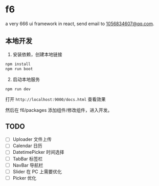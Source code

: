 # f6

a very 666 ui framework in react, send email to 1056834607@qq.com.

## 本地开发

1. 安装依赖，创建本地链接

```bash
npm install
npm run boot
```

2. 启动本地服务

```
npm run dev
```

打开 `http://localhost:9000/docs.html` 查看效果

然后在 f6/packages 添加组件/修改组件，进入开发。

## TODO

- [ ] Uploader 文件上传
- [ ] Calendar 日历
- [ ] DatetimePicker 时间选择
- [ ] TabBar 标签栏
- [ ] NavBar 导航栏
- [ ] Slider 在 PC 上需要优化
- [ ] Picker 优化